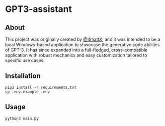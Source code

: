 # GPT3-assistant
## About
This project was originally created by [@4mattX](https://github.com/4mattX), and it was intended to be a local Windows-based application to shwocase the generative code abilities of GPT-3. It has since expanded into a full-fledged, cross-compatible application with robust mechanics and easy customization tailored to specific use cases.

## Installation

```shell
pip3 install -r requirements.txt
cp .env.example .env
```

## Usage

```shell
python3 main.py
```
